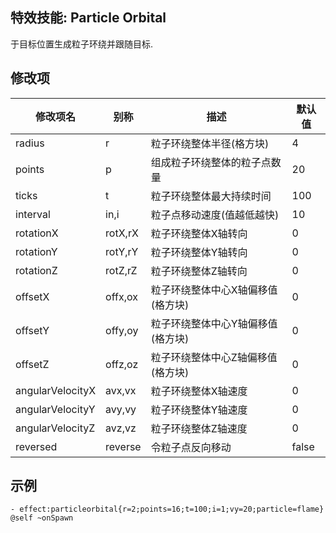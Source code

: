 特效技能: Particle Orbital
--------------------------

于目标位置生成粒子环绕并跟随目标.

修改项
----------

| 修改项名 | 别称    | 描述                                                                                                    | 默认值 |
|-----------|------------|----------------------------------------------------------------------------------------------------------------|---------------|
| radius | r  | 粒子环绕整体半径(格方块)  | 4 |
| points | p | 组成粒子环绕整体的粒子点数量 | 20 |
| ticks | t | 粒子环绕整体最大持续时间 | 100 |
| interval | in,i  | 粒子点移动速度(值越低越快) | 10     |
| rotationX | rotX,rX  | 粒子环绕整体X轴转向 | 0     |
| rotationY | rotY,rY  | 粒子环绕整体Y轴转向 | 0     |
| rotationZ | rotZ,rZ  | 粒子环绕整体Z轴转向 | 0     |
| offsetX | offx,ox   | 粒子环绕整体中心X轴偏移值(格方块) | 0 |
| offsetY | offy,oy   | 粒子环绕整体中心Y轴偏移值(格方块)  | 0 |
| offsetZ | offz,oz   | 粒子环绕整体中心Z轴偏移值(格方块) | 0 |
| angularVelocityX | avx,vx  | 粒子环绕整体X轴速度 | 0   |
| angularVelocityY | avy,vy  | 粒子环绕整体Y轴速度 | 0   |
| angularVelocityZ | avz,vz  | 粒子环绕整体Z轴速度 | 0   |
| reversed | reverse | 令粒子点反向移动 | false |

示例
--------

    - effect:particleorbital{r=2;points=16;t=100;i=1;vy=20;particle=flame} @self ~onSpawn